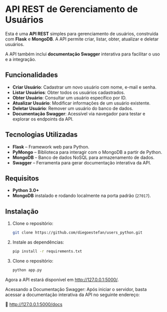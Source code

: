 # API REST de Gerenciamento de Usuários

Esta é uma **API REST** simples para gerenciamento de usuários, construída com **Flask** e **MongoDB**. A API permite criar, listar, obter, atualizar e deletar usuários.  

A API também inclui **documentação Swagger** interativa para facilitar o uso e a integração.

## Funcionalidades

- **Criar Usuário**: Cadastrar um novo usuário com nome, e-mail e senha.
- **Listar Usuários**: Obter todos os usuários cadastrados.
- **Obter Usuário**: Consultar um usuário específico por ID.
- **Atualizar Usuário**: Modificar informações de um usuário existente.
- **Deletar Usuário**: Remover um usuário do banco de dados.
- **Documentação Swagger**: Acessível via navegador para testar e explorar os endpoints da API.

## Tecnologias Utilizadas

- **Flask** – Framework web para Python.
- **PyMongo** – Biblioteca para interagir com o MongoDB a partir de Python.
- **MongoDB** – Banco de dados NoSQL para armazenamento de dados.
- **Swagger** – Ferramenta para gerar documentação interativa da API.

## Requisitos

- **Python 3.0+**
- **MongoDB** instalado e rodando localmente na porta padrão (`27017`).

## Instalação

1. Clone o repositório:

   ```bash
   git clone https://github.com/diegoestefan/users_python.git

2. Instale as dependências:

   ```bash
   pip install -r requirements.txt

3. Clone o repositório:

   ```bash
   python app.py

Agora a API estará disponível em http://127.0.0.1:5000/.

Acessando a Documentação Swagger:
Após iniciar o servidor, basta acessar a documentação interativa da API no seguinte endereço:

🔗 http://127.0.0.1:5000/docs
